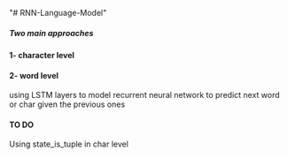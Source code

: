 "# RNN-Language-Model" 

##### Two main approaches

#### 1- character level 

#### 2- word level

using  LSTM layers to model recurrent neural network to predict next word or char
given the previous ones



#### TO DO

Using state_is_tuple in char level
